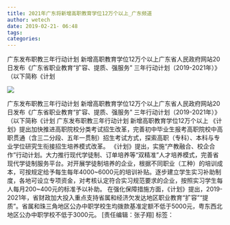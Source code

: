 ```yaml
---
title: 2021年广东将新增高职教育学位12万个以上_广东频道
author: wetech
date: 2019-02-21- 06:48
tags: 
categories: 
---
```

广东发布职教三年行动计划 新增高职教育学位12万个以上广东省人民政府网站20日发布《广东省职业教育“扩容、提质、强服务” 三年行动计划（2019-2021年）》（以下简称《计划
<!-- more -->
                
<img align="center" border="0" src="http://p2.ifengimg.com/a/2016/0810/204c433878d5cf9size1_w16_h16.png" />
                
                
            
广东发布职教三年行动计划 新增高职教育学位12万个以上广东省人民政府网站20日发布《广东省职业教育“扩容、提质、强服务” 三年行动计划（2019-2021年）》（以下简称《计划
广东发布职教三年行动计划 新增高职教育学位12万个以上
《计划》提出加快推进高职院校分类考试招生改革，完善初中毕业生报考高职院校中高职贯通（含三二分段、五年一贯制）招生考试方式，探索高职（专科）、本科与专业学位研究生衔接招生培养模式改革。
《计划》提出，实施“产教融合、校企合作”行动计划。大力推行现代学徒制、订单培养等“双精准”人才培养模式，完善省现代学徒制服务平台。对开展学徒制培养的企业，根据不同职业（工种）的培训成本，可按规定给予每生每年4000~6000元的培训补贴。逐步建立学生实习补助制度，各地可设立专项资金，对考核认定符合实习规范要求的企业，按照实习学生每人每月200~400元的标准予以补助。
在强化保障措施方面，《计划》提出，2019-2021年，省财政加大投入重点支持省属和经济欠发达地区职业教育“扩容”“提质”。省属和珠三角地区公办中职学校生均拨款基准定额不低于5000元，粤东西北地区公办中职学校不低于3000元。
[责任编辑：张子翔]
标签：
             
